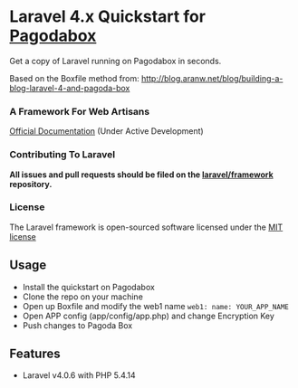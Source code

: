 # Laravel 4.x Quickstart for [Pagodabox](https://pagodabox.com/)

Get a copy of Laravel running on Pagodabox in seconds.

Based on the Boxfile method from: http://blog.aranw.net/blog/building-a-blog-laravel-4-and-pagoda-box

### A Framework For Web Artisans

[Official Documentation](http://four.laravel.com) (Under Active Development)

### Contributing To Laravel

**All issues and pull requests should be filed on the [laravel/framework](http://github.com/laravel/framework) repository.**

### License

The Laravel framework is open-sourced software licensed under the [MIT license](http://opensource.org/licenses/MIT)


## Usage

- Install the quickstart on Pagodabox
- Clone the repo on your machine
- Open up Boxfile and modify the web1 name
``web1:
  name: YOUR_APP_NAME``
- Open APP config (app/config/app.php) and change Encryption Key
- Push changes to Pagoda Box

## Features

- Laravel v4.0.6 with PHP 5.4.14
